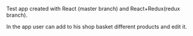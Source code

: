 Test app created with React (master branch) and React+Redux(redux branch).

In the app user can add to his shop basket different products and edit it.
